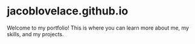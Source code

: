 # jacoblovelace.github.io
Welcome to my portfolio!
This is where you can learn more about me, my skills, and my projects.
